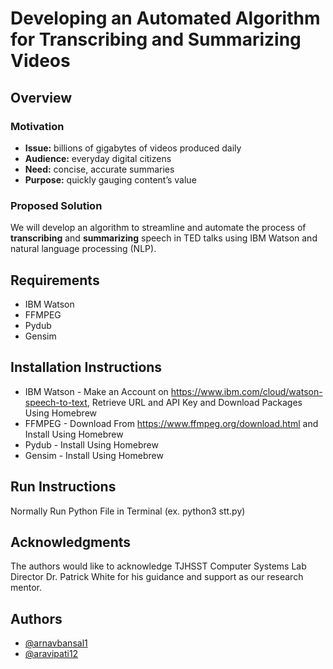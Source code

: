 # Developing an Automated Algorithm for Transcribing and Summarizing Videos


## Overview

### Motivation

* **Issue:** billions of gigabytes of videos produced daily
* **Audience:** everyday digital citizens
* **Need:** concise, accurate summaries
* **Purpose:** quickly gauging content’s value

### Proposed Solution

We will develop an algorithm to streamline and automate the process of **transcribing** and **summarizing** speech in TED talks using IBM Watson and natural language processing (NLP).

## Requirements

* IBM Watson
* FFMPEG
* Pydub
* Gensim

## Installation Instructions

* IBM Watson - Make an Account on https://www.ibm.com/cloud/watson-speech-to-text, Retrieve URL and API Key and Download Packages Using Homebrew
* FFMPEG - Download From https://www.ffmpeg.org/download.html and Install Using Homebrew
* Pydub - Install Using Homebrew
* Gensim - Install Using Homebrew

## Run Instructions

Normally Run Python File in Terminal (ex. python3 stt.py)

## Acknowledgments
The authors would like to acknowledge TJHSST Computer Systems Lab Director Dr. Patrick White for his guidance and support as our research mentor.

## Authors
- [@arnavbansal1](https://github.com/arnavbansal1)
- [@aravipati12](https://github.com/aravipati12)
